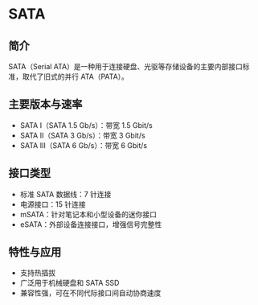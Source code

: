# SATA

## 简介

SATA（Serial ATA）是一种用于连接硬盘、光驱等存储设备的主要内部接口标准，取代了旧式的并行 ATA（PATA）。

## 主要版本与速率

- SATA I（SATA 1.5 Gb/s）：带宽 1.5 Gbit/s
- SATA II（SATA 3 Gb/s）：带宽 3 Gbit/s
- SATA III（SATA 6 Gb/s）：带宽 6 Gbit/s

## 接口类型

- 标准 SATA 数据线：7 针连接
- 电源接口：15 针连接
- mSATA：针对笔记本和小型设备的迷你接口
- eSATA：外部设备连接接口，增强信号完整性

## 特性与应用

- 支持热插拔
- 广泛用于机械硬盘和 SATA SSD
- 兼容性强，可在不同代际接口间自动协商速度
